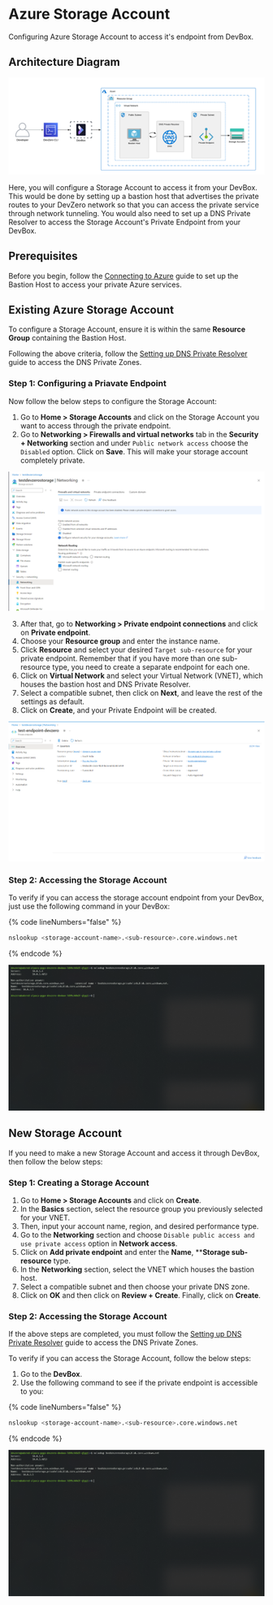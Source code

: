 # Azure Storage Account

Configuring Azure Storage Account to access it's endpoint from DevBox.

## Architecture Diagram

![Azure Storage Account Architecture](../../../.gitbook/assets/azure-storage-account-architecture.png)

Here, you will configure a Storage Account to access it from your DevBox. This would be done by setting up a bastion host that advertises the private routes to your DevZero network so that you can access the private service through network tunneling. You would also need to set up a DNS Private Resolver to access the Storage Account's Private Endpoint from your DevBox.

## Prerequisites

Before you begin, follow the [Connecting to Azure](../../existing-network/connecting-to-azure.md) guide to set up the Bastion Host to access your private Azure services.

## Existing Azure Storage Account

To configure a Storage Account, ensure it is within the same **Resource Group** containing the Bastion Host.

Following the above criteria, follow the [Setting up DNS Private Resolver](./setting-up-dns-private-resolver.md) guide to access the DNS Private Zones.

### Step 1: Configuring a Priavate Endpoint

Now follow the below steps to configure the Storage Account:

1. Go to **Home > Storage Accounts** and click on the Storage Account you want to access through the private endpoint.
2. Go to **Networking > Firewalls and virtual networks** tab in the **Security + Networking** section and under `Public network access` choose the `Disabled` option. Click on **Save**. This will make your storage account completely private.

![Azure Storage Account access](../../../.gitbook/assets/azure-storage-account-networking.png)

3. After that, go to **Networking > Private endpoint connections** and click on **Private endpoint**.
4. Choose your **Resource group** and enter the instance name.
5. Click **Resource** and select your desired `Target sub-resource` for your private endpoint. Remember that if you have more than one sub-resource type, you need to create a separate endpoint for each one.
6. Click on **Virtual Network** and select your Virtual Network (VNET), which houses the bastion host and DNS Private Resolver.
7. Select a compatible subnet, then click on **Next**, and leave the rest of the settings as default.
8. Click on **Create**, and your Private Endpoint will be created.

![Azure Storage Account Endpoint](../../../.gitbook/assets/azure-storage-account-endpoint.png)

### Step 2: Accessing the Storage Account

To verify if you can access the storage account endpoint from your DevBox, just use the following command in your DevBox:

{% code lineNumbers="false" %}
```bash
nslookup <storage-account-name>.<sub-resource>.core.windows.net
```
{% endcode %}

![Azure Storage Account access](../../../.gitbook/assets/azure-storage-account-access.png)

## New Storage Account

If you need to make a new Storage Account and access it through DevBox, then follow the below steps:

### Step 1: Creating a Storage Account

1. Go to **Home > Storage Accounts** and click on **Create**.
2. In the **Basics** section, select the resource group you previously selected for your VNET.
3. Then, input your account name, region, and desired performance type.
4. Go to the **Networking** section and choose `Disable public access and use private access` option in **Network access**.
5. Click on **Add private endpoint** and enter the **Name**, ****Storage sub-resource** type.
6. In the **Networking** section, select the VNET which houses the bastion host.
7. Select a compatible subnet and then choose your private DNS zone.
8. Click on **OK** and then click on **Review + Create**. Finally, click on **Create**.

### Step 2: Accessing the Storage Account

If the above steps are completed, you must follow the [Setting up DNS Private Resolver](./setting-up-dns-private-resolver.md) guide to access the DNS Private Zones.

To verify if you can access the Storage Account, follow the below steps:

1. Go to the **DevBox**.
2. Use the following command to see if the private endpoint is accessible to you:

{% code lineNumbers="false" %}
```bash
nslookup <storage-account-name>.<sub-resource>.core.windows.net
```
{% endcode %}

![Azure Storage Account access](../../../.gitbook/assets/azure-storage-account-access.png)

